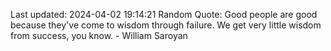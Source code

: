 Last updated: 2024-04-02 19:14:21
Random Quote: Good people are good because they've come to wisdom through failure. We get very little wisdom from success, you know. - William Saroyan